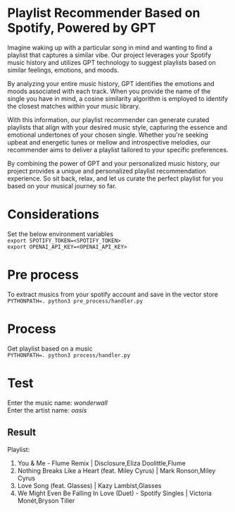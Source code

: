 # Playlist Recommender Based on Spotify, Powered by GPT
Imagine waking up with a particular song in mind and wanting to find a playlist that captures a similar vibe. Our project leverages your Spotify music history and utilizes GPT technology to suggest playlists based on similar feelings, emotions, and moods.  

By analyzing your entire music history, GPT identifies the emotions and moods associated with each track. When you provide the name of the single you have in mind, a cosine similarity algorithm is employed to identify the closest matches within your music library.  

With this information, our playlist recommender can generate curated playlists that align with your desired music style, capturing the essence and emotional undertones of your chosen single. Whether you're seeking upbeat and energetic tunes or mellow and introspective melodies, our recommender aims to deliver a playlist tailored to your specific preferences.  

By combining the power of GPT and your personalized music history, our project provides a unique and personalized playlist recommendation experience. So sit back, relax, and let us curate the perfect playlist for you based on your musical journey so far.  

# Considerations
Set the below environment variables  
`export SPOTIFY_TOKEN=<SPOTIFY_TOKEN>`  
`export OPENAI_API_KEY=<OPENAI_API_KEY>` 

# Pre process
To extract musics from your spotify account and save in the vector store  
`PYTHONPATH=. python3 pre_process/handler.py`

# Process
Get playlist based on a music  
`PYTHONPATH=. python3 process/handler.py`

# Test
Enter the music name: *wonderwall*  
Enter the artist name: *oasis*  

## Result
Playlist:  

1. You & Me - Flume Remix | Disclosure,Eliza Doolittle,Flume  
2. Nothing Breaks Like a Heart (feat. Miley Cyrus) | Mark Ronson,Miley Cyrus  
3. Love Song (feat. Glasses) | Kazy Lambist,Glasses  
4. We Might Even Be Falling In Love (Duet) - Spotify Singles | Victoria Monét,Bryson Tiller  


